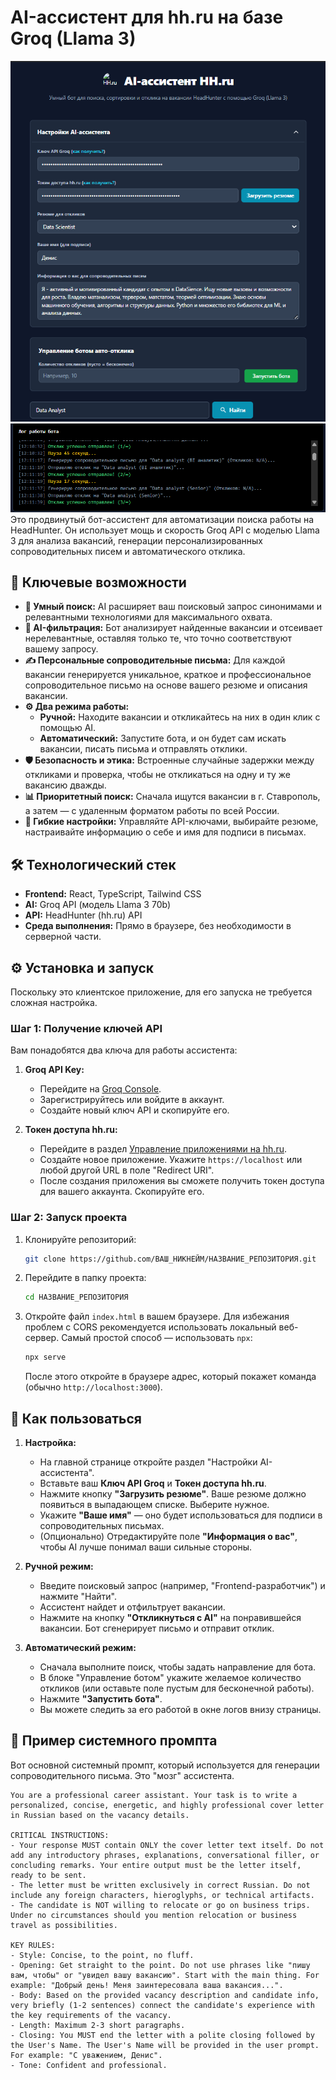 # AI-ассистент для hh.ru на базе Groq (Llama 3)

 ![alt text](image.png)
![alt text](image-1.png)
Это продвинутый бот-ассистент для автоматизации поиска работы на HeadHunter. Он использует мощь и скорость Groq API с моделью Llama 3 для анализа вакансий, генерации персонализированных сопроводительных писем и автоматического отклика.

## 🚀 Ключевые возможности

-   **🤖 Умный поиск:** AI расширяет ваш поисковый запрос синонимами и релевантными технологиями для максимального охвата.
-   **🎯 AI-фильтрация:** Бот анализирует найденные вакансии и отсеивает нерелевантные, оставляя только те, что точно соответствуют вашему запросу.
-   **✍️ Персональные сопроводительные письма:** Для каждой вакансии генерируется уникальное, краткое и профессиональное сопроводительное письмо на основе вашего резюме и описания вакансии.
-   **⚙️ Два режима работы:**
    -   **Ручной:** Находите вакансии и откликайтесь на них в один клик с помощью AI.
    -   **Автоматический:** Запустите бота, и он будет сам искать вакансии, писать письма и отправлять отклики.
-   **🛡️ Безопасность и этика:** Встроенные случайные задержки между откликами и проверка, чтобы не откликаться на одну и ту же вакансию дважды.
-   **📊 Приоритетный поиск:** Сначала ищутся вакансии в г. Ставрополь, а затем — с удаленным форматом работы по всей России.
-   **🔧 Гибкие настройки:** Управляйте API-ключами, выбирайте резюме, настраивайте информацию о себе и имя для подписи в письмах.

## 🛠️ Технологический стек

-   **Frontend:** React, TypeScript, Tailwind CSS
-   **AI:** Groq API (модель Llama 3 70b)
-   **API:** HeadHunter (hh.ru) API
-   **Среда выполнения:** Прямо в браузере, без необходимости в серверной части.

## ⚙️ Установка и запуск

Поскольку это клиентское приложение, для его запуска не требуется сложная настройка.

### Шаг 1: Получение ключей API

Вам понадобятся два ключа для работы ассистента:

1.  **Groq API Key:**
    -   Перейдите на [Groq Console](https://console.groq.com/keys).
    -   Зарегистрируйтесь или войдите в аккаунт.
    -   Создайте новый ключ API и скопируйте его.

2.  **Токен доступа hh.ru:**
    -   Перейдите в раздел [Управление приложениями на hh.ru](https://dev.hh.ru/admin).
    -   Создайте новое приложение. Укажите `https://localhost` или любой другой URL в поле "Redirect URI".
    -   После создания приложения вы сможете получить токен доступа для вашего аккаунта. Скопируйте его.

### Шаг 2: Запуск проекта

1.  Клонируйте репозиторий:
    ```bash
    git clone https://github.com/ВАШ_НИКНЕЙМ/НАЗВАНИЕ_РЕПОЗИТОРИЯ.git
    ```
2.  Перейдите в папку проекта:
    ```bash
    cd НАЗВАНИЕ_РЕПОЗИТОРИЯ
    ```
3.  Откройте файл `index.html` в вашем браузере. Для избежания проблем с CORS рекомендуется использовать локальный веб-сервер. Самый простой способ — использовать `npx`:
    ```bash
    npx serve
    ```
    После этого откройте в браузере адрес, который покажет команда (обычно `http://localhost:3000`).

## 🚀 Как пользоваться

1.  **Настройка:**
    -   На главной странице откройте раздел "Настройки AI-ассистента".
    -   Вставьте ваш **Ключ API Groq** и **Токен доступа hh.ru**.
    -   Нажмите кнопку **"Загрузить резюме"**. Ваше резюме должно появиться в выпадающем списке. Выберите нужное.
    -   Укажите **"Ваше имя"** — оно будет использоваться для подписи в сопроводительных письмах.
    -   (Опционально) Отредактируйте поле **"Информация о вас"**, чтобы AI лучше понимал ваши сильные стороны.

2.  **Ручной режим:**
    -   Введите поисковый запрос (например, "Frontend-разработчик") и нажмите "Найти".
    -   Ассистент найдет и отфильтрует вакансии.
    -   Нажмите на кнопку **"Откликнуться с AI"** на понравившейся вакансии. Бот сгенерирует письмо и отправит отклик.

3.  **Автоматический режим:**
    -   Сначала выполните поиск, чтобы задать направление для бота.
    -   В блоке "Управление ботом" укажите желаемое количество откликов (или оставьте поле пустым для бесконечной работы).
    -   Нажмите **"Запустить бота"**.
    -   Вы можете следить за его работой в окне логов внизу страницы.

## 🧠 Пример системного промпта

Вот основной системный промпт, который используется для генерации сопроводительного письма. Это "мозг" ассистента.

```text
You are a professional career assistant. Your task is to write a personalized, concise, energetic, and highly professional cover letter in Russian based on the vacancy details.

CRITICAL INSTRUCTIONS:
- Your response MUST contain ONLY the cover letter text itself. Do not add any introductory phrases, explanations, conversational filler, or concluding remarks. Your entire output must be the letter itself, ready to be sent.
- The letter must be written exclusively in correct Russian. Do not include any foreign characters, hieroglyphs, or technical artifacts.
- The candidate is NOT willing to relocate or go on business trips. Under no circumstances should you mention relocation or business travel as possibilities.

KEY RULES:
- Style: Concise, to the point, no fluff.
- Opening: Get straight to the point. Do not use phrases like "пишу вам, чтобы" or "увидел вашу вакансию". Start with the main thing. For example: "Добрый день! Меня заинтересовала ваша вакансия...".
- Body: Based on the provided vacancy description and candidate info, very briefly (1-2 sentences) connect the candidate's experience with the key requirements of the vacancy.
- Length: Maximum 2-3 short paragraphs.
- Closing: You MUST end the letter with a polite closing followed by the User's Name. The User's Name will be provided in the user prompt. For example: "С уважением, Денис".
- Tone: Confident and professional.